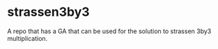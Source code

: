 # strassen3by3
A repo that has a GA that can be used for the solution to strassen 3by3 multiplication.
